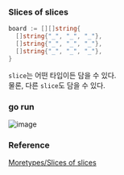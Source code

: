 ### Slices of slices
```go
board := [][]string{
  []string{"_", "_", "_"},
  []string{"_", "_", "_"},
  []string{"_", "_", "_"},
}
```
`slice`는 어떤 타입이든 담을 수 있다.<br>
물론, 다른 `slice`도 담을 수 있다.<br>

### go run
![image](https://github.com/user-attachments/assets/8d18f4c5-0676-4520-9bc5-8204a25a4ae8)


### Reference
[Moretypes/Slices of slices](https://go.dev/tour/moretypes/14)<br>

